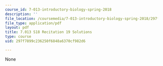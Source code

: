 ```yaml
---
course_id: 7-013-introductory-biology-spring-2018
description: ''
file_location: /coursemedia/7-013-introductory-biology-spring-2018/297f7899c236250f6848a6370cf982d6_MIT7_013s18R19S.pdf
file_type: application/pdf
layout: pdf
title: 7.013 S18 Recitation 19 Solutions
type: course
uid: 297f7899c236250f6848a6370cf982d6

---
```

None
